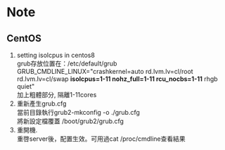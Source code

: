 # Note
## CentOS
1. setting isolcpus in centos8  
  grub存放位置在：/etc/default/grub  
  GRUB_CMDLINE_LINUX="crashkernel=auto rd.lvm.lv=cl/root rd.lvm.lv=cl/swap **isolcpus=1-11 nohz_full=1-11 rcu_nocbs=1-11** rhgb quiet"  
  加上粗體部分, 隔離1-11cores  
2. 重新產生grub.cfg  
  當前目錄執行grub2-mkconfig -o ./grub.cfg  
  將新設定檔覆蓋 /boot/grub2/grub.cfg  
3. 重開機.  
  重啓server後，配置生效。可用過cat /proc/cmdline查看結果
